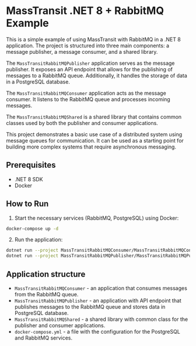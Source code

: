 # MassTransit .NET 8 + RabbitMQ Example

This is a simple example of using MassTransit with RabbitMQ in a .NET 8 application. The project is structured into three main components: a message publisher, a message consumer, and a shared library.

The `MassTransitRabbitMQPublisher` application serves as the message publisher. It exposes an API endpoint that allows for the publishing of messages to a RabbitMQ queue. Additionally, it handles the storage of data in a PostgreSQL database.

The `MassTransitRabbitMQConsumer` application acts as the message consumer. It listens to the RabbitMQ queue and processes incoming messages.

The `MassTransitRabbitMQShared` is a shared library that contains common classes used by both the publisher and consumer applications.

This project demonstrates a basic use case of a distributed system using message queues for communication. It can be used as a starting point for building more complex systems that require asynchronous messaging.
## Prerequisites

- .NET 8 SDK
- Docker

## How to Run

1. Start the necessary services (RabbitMQ, PostgreSQL) using Docker:

```bash
docker-compose up -d
```

2. Run the application:

```bash
dotnet run --project MassTransitRabbitMQConsumer/MassTransitRabbitMQConsumer.csproj
dotnet run --project MassTransitRabbitMQPublisher/MassTransitRabbitMQPublisher.csproj
```

## Application structure

* `MassTransitRabbitMQConsumer` - an application that consumes messages from the RabbitMQ queue.
* `MassTransitRabbitMQPublisher` - an application with API endpoint that publishes messages to the RabbitMQ queue and stores data in PostgreSQL database.
* `MassTransitRabbitMQShared` - a shared library with common class for the publisher and consumer applications.
* `docker-compose.yml` - a file with the configuration for the PostgreSQL and RabbitMQ services.